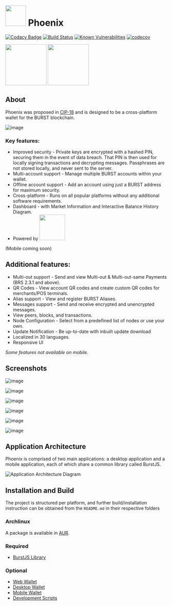 # <img src="./assets/phoenix.png" width="64" /> Phoenix

[![Codacy Badge](https://api.codacy.com/project/badge/Grade/81a6119af03d4a7e8a55c65999884709)](https://www.codacy.com/app/ohager/phoenix?utm_source=github.com&amp;utm_medium=referral&amp;utm_content=burst-apps-team/phoenix&amp;utm_campaign=Badge_Grade)
[![Build Status](https://travis-ci.org/burst-apps-team/phoenix.svg?branch=develop)](https://travis-ci.org/burst-apps-team/phoenix) 
[![Known Vulnerabilities](https://snyk.io/test/github/burst-apps-team/phoenix/badge.svg?targetFile=lib%2Fpackage.json)](https://snyk.io/test/github/burst-apps-team/phoenix?targetFile=lib%2Fpackage.json)
[![codecov](https://codecov.io/gh/burst-apps-team/phoenix/branch/develop/graph/badge.svg)](https://codecov.io/gh/burst-apps-team/phoenix)

<a href="https://apps.apple.com/us/app/phoenix-burst-ios-wallet/id1485827209" target="_blank"><img src="./assets/btn-appstore.png" width="128" /></a> <a href="https://play.google.com/store/apps/details?id=com.burstcoin.phoenix" target="_blank"><img src="./assets/btn-playstore.png" width="128" /></a> 

## About

Phoenix was proposed in [CIP-18](https://github.com/burst-apps-team/CIPs/blob/master/cip-0018.md) and is designed to be a cross-platform wallet for the BURST blockchain.

![image](assets/beta.7/phoenix_1_beta.7.jpg)

### Key features:
- Improved security - Private keys are encrypted with a hashed PIN, securing them in the event of data breach. That PIN is then used for locally signing transactions and decrypting messages. Passphrases are not stored locally, and never sent to the server. 
- Multi-account support - Manage multiple BURST accounts within your wallet.
- Offline account support - Add an account using just a BURST address for maximum security.
- Cross-platform - Runs on all popular platforms without any additional software requirements.
- Dashboard - with Market Information and Interactive Balance History Diagram.
- Powered by <img src="./assets/burstjs.png" width="80" />

(Mobile coming soon)

## Additional features:
- Multi-out support - Send and view Multi-out & Multi-out-same Payments (BRS 2.3.1 and above).
- QR Codes - View account QR codes and create custom QR codes for merchants/POS terminals.
- Alias support - View and register BURST Aliases.
- Messages support - Send and receive encrypted and unencrypted messages.
- View peers, blocks, and transactions.
- Node Configuration - Select from a predefined list of nodes or use your own.
- Update Notification - Be up-to-date with inbuilt update download
- Localized in 30 languages.
- Responsive UI

*Some features not available on mobile.*

## Screenshots
![image](assets/beta.7/phoenix_2_beta.7.jpg)

![image](assets/beta.7/phoenix_3_beta.7.jpg)

![image](assets/beta.7/phoenix_4_beta.7.jpg)

![image](assets/beta.7/phoenix_5_beta.7.jpg)

![image](assets/beta.7/phoenix_6_beta.7.jpg)

![image](assets/beta.7/phoenix_7_beta.7.png)


## Application Architecture

Phoenix is comprised of two main applications: a desktop application and a mobile application, each of which share a common library called BurstJS. 

![Application Architecture Diagram](assets/architecture.png "Application Architecture Diagram")


## Installation and Build

The project is structured per platform, and further build/installation instruction can be obtained from the `README.md` in their respective folders

### Archlinux

A package is available in [AUR](https://aur.archlinux.org/packages/phoenix/).

### Required 
- [BurstJS Library](/lib/README.md)

### Optional
- [Web Wallet](/web/angular-wallet/README.md)
- [Desktop Wallet](/desktop/wallet/README.md)
- [Mobile Wallet](/mobile/README.md)
- [Development Scripts](/scripts/README.md)

